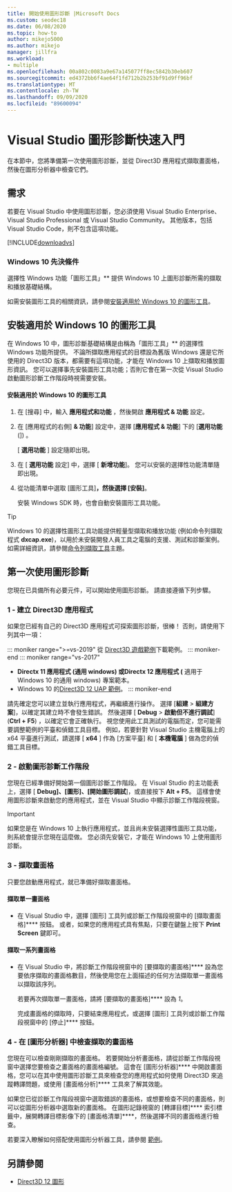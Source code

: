 ```yaml
---
title: 開始使用圖形診斷 |Microsoft Docs
ms.custom: seodec18
ms.date: 06/08/2020
ms.topic: how-to
author: mikejo5000
ms.author: mikejo
manager: jillfra
ms.workload:
- multiple
ms.openlocfilehash: 00a802c0083a9e67a145077ff8ec5842b30eb607
ms.sourcegitcommit: ed4372bb6f4ae64f1fd712b2b253bf91d9ff96bf
ms.translationtype: MT
ms.contentlocale: zh-TW
ms.lasthandoff: 09/09/2020
ms.locfileid: "89600094"
---
```

# <a name="getting-started-with-visual-studio-graphics-diagnostics"></a>Visual Studio 圖形診斷快速入門
在本節中，您將準備第一次使用圖形診斷，並從 Direct3D 應用程式擷取畫面格，然後在圖形分析器中檢查它們。

## <a name="requirements"></a>需求
 若要在 Visual Studio 中使用圖形診斷，您必須使用 Visual Studio Enterprise、Visual Studio Professional 或 Visual Studio Community。  其他版本，包括 Visual Studio Code，則不包含這項功能。

 [!INCLUDE[downloadvs](../includes/downloadvs_md.md)]

### <a name="windows-10-prerequisites"></a>Windows 10 先決條件
 選擇性 Windows 功能「圖形工具」** 提供 Windows 10 上圖形診斷所需的擷取和播放基礎結構。

 如需安裝圖形工具的相關資訊，請參閱[安裝適用於 Windows 10 的圖形工具](#InstallGraphicsTools)。

## <a name="install-graphics-tools-for-windows-10"></a><a name="InstallGraphicsTools"></a> 安裝適用於 Windows 10 的圖形工具
 在 Windows 10 中，圖形診斷基礎結構是由稱為「圖形工具」** 的選擇性 Windows 功能所提供。 不論所擷取應用程式的目標設為舊版 Windows 還是它所使用的 Direct3D 版本，都需要有這項功能，才能在 Windows 10 上擷取和播放圖形資訊。 您可以選擇事先安裝圖形工具功能；否則它會在第一次從 Visual Studio 啟動圖形診斷工作階段時視需要安裝。

#### <a name="to-install-graphics-tools-for-windows-10"></a>安裝適用於 Windows 10 的圖形工具

1. 在 [搜尋] 中，輸入 **應用程式和功能** ，然後開啟 **應用程式 & 功能** 設定。

2. 在 [應用程式的右側] **& 功能**] 設定中，選擇 [**應用程式 & 功能**] 下的 [**選用功能** (]) 。

   [ **選用功能** ] 設定隨即出現。

3. 在 [ **選用功能** 設定] 中，選擇 [ **新增功能**]。 您可以安裝的選擇性功能清單隨即出現。

4. 從功能清單中選取 [圖形工具]****，然後選擇 [安裝]****。

   安裝 Windows SDK 時，也會自動安裝圖形工具功能。

> [!TIP]
> Windows 10 的選擇性圖形工具功能提供輕量型擷取和播放功能 (例如命令列擷取程式 **dxcap.exe**)，以用於未安裝開發人員工具之電腦的支援、測試和診斷案例。 如需詳細資訊，請參閱[命令列擷取工具](command-line-capture-tool.md)主題。

## <a name="using-graphics-diagnostics-for-the-first-time"></a>第一次使用圖形診斷
 您現在已具備所有必要元件，可以開始使用圖形診斷。 請直接遵循下列步驟。

### <a name="1---create-a-direct3d-app"></a>1 - 建立 Direct3D 應用程式

如果您已經有自己的 Direct3D 應用程式可探索圖形診斷，很棒！ 否則，請使用下列其中一項：

::: moniker range=">=vs-2019"
從 [Direct3D 遊戲範例](/samples/microsoft/windows-universal-samples/simple3dgamedx/)下載範例。
::: moniker-end
::: moniker range="vs-2017"
- **Directx 11 應用程式 (通用 windows) **或**Directx 12 應用程式 (** 適用于 Windows 10 的通用 windows) 專案範本。
- Windows 10 的[Direct3D 12 UAP 範例](https://code.msdn.microsoft.com/Direct3D-12-UAP-Sample-ecb1779f)。
::: moniker-end

請先確定您可以建立並執行應用程式，再繼續進行操作。 選擇 [**組建**  >  **組建方案**]，以確定其建立時不會發生錯誤。 然後選擇 [ **Debug**  >  **啟動但不進行調試**] (**Ctrl + F5**) ，以確定它會正確執行。 視您使用此工具測試的電腦而定，您可能需要調整範例的平臺和偵錯工具目標。 例如，若要針對 Visual Studio 主機電腦上的 x64 平臺進行測試，請選擇 [ **x64** ] 作為 [方案平臺] 和 [ **本機電腦** ] 做為您的偵錯工具目標。 

### <a name="2---start-a-graphics-diagnostics-session"></a>2 - 啟動圖形診斷工作階段
 您現在已經準備好開始第一個圖形診斷工作階段。 在 Visual Studio 的主功能表上，選擇 [ **Debug]、[圖形]、[開始圖形調試**]，或直接按下 **Alt + F5**。 這樣會使用圖形診斷來啟動您的應用程式，並在 Visual Studio 中顯示診斷工作階段視窗。

> [!IMPORTANT]
> 如果您是在 Windows 10 上執行應用程式，並且尚未安裝選擇性圖形工具功能，則系統會提示您現在這麼做。 您必須先安裝它，才能在 Windows 10 上使用圖形診斷。

### <a name="3---capture-frames"></a>3 - 擷取畫面格
 只要您啟動應用程式，就已準備好擷取畫面格。

#### <a name="to-capture-single-frames"></a>擷取單一畫面格

- 在 Visual Studio 中，選擇 [圖形] 工具列或診斷工作階段視窗中的 [擷取畫面格]**** 按鈕。 或者，如果您的應用程式具有焦點，只要在鍵盤上按下 **Print Screen** 鍵即可。

#### <a name="to-capture-a-sequence-of-frames"></a>擷取一系列畫面格

- 在 Visual Studio 中，將診斷工作階段視窗中的 [要擷取的畫面格]**** 設為您要依序擷取的畫面格數目，然後使用您在上面描述的任何方法擷取單一畫面格以擷取該序列。

   若要再次擷取單一畫面格，請將 [要擷取的畫面格]**** 設為 *1*。

  完成畫面格的擷取時，只要結束應用程式，或選擇 [圖形] 工具列或診斷工作階段視窗中的 [停止]**** 按鈕。

### <a name="4---examine-captured-frames-in-the-graphics-analyzer"></a>4 - 在 [圖形分析器] 中檢查擷取的畫面格
 您現在可以檢查剛剛擷取的畫面格。 若要開始分析畫面格，請從診斷工作階段視窗中選擇您要檢查之畫面格的畫面格編號。 這會在 [圖形分析器]**** 中開啟畫面格，您可以在其中使用圖形診斷工具來檢查您的應用程式如何使用 Direct3D 來追蹤轉譯問題，或使用 [畫面格分析]**** 工具來了解其效能。

 如果您已從診斷工作階段視窗中選取錯誤的畫面格，或想要檢查不同的畫面格，則可以從圖形分析器中選取新的畫面格。 在圖形記錄視窗的 [轉譯目標]**** 索引標籤中，展開轉譯目標影像下的 [畫面格清單]****，然後選擇不同的畫面格進行檢查。

 若要深入瞭解如何搭配使用圖形分析器工具，請參閱 [範例](graphics-diagnostics-examples.md)。

## <a name="see-also"></a>另請參閱
- [Direct3D 12 圖形](/windows/desktop/direct3d12/direct3d-12-graphics)